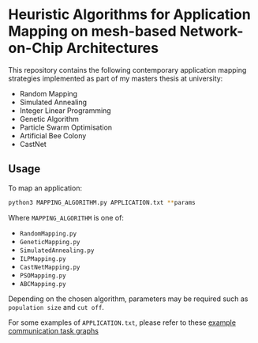 # Heuristic Algorithms for Application Mapping on mesh-based Network-on-Chip Architectures

This repository contains the following contemporary application mapping strategies implemented as part of my masters thesis at university:

* Random Mapping
* Simulated Annealing
* Integer Linear Programming
* Genetic Algorithm
* Particle Swarm Optimisation
* Artificial Bee Colony
* CastNet

## Usage

To map an application:

```bash
python3 MAPPING_ALGORITHM.py APPLICATION.txt **params
```

Where `MAPPING_ALGORITHM` is one of:
* `RandomMapping.py`
* `GeneticMapping.py`
* `SimulatedAnnealing.py`
* `ILPMapping.py`
* `CastNetMapping.py`
* `PSOMapping.py`
* `ABCMapping.py`

Depending on the chosen algorithm, parameters may be required such as `population size` and `cut off`.

For some examples of `APPLICATION.txt`, please refer to these [example communication task graphs](https://data.mendeley.com/datasets/4fycv9td56/2)